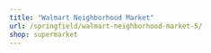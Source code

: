 ```yaml
---
title: "Walmart Neighborhood Market"
url: /springfield/walmart-neighborhood-market-5/
shop: supermarket
---
```

